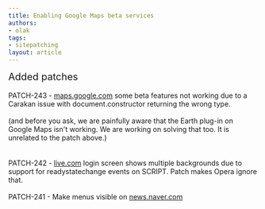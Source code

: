 ```yaml
---
title: Enabling Google Maps beta services
authors:
- olak
tags:
- sitepatching
layout: article
---
```

<span style="font-size: 140%">Added patches</span><br/><br/>PATCH-243 - <a href="http://maps.google.com" target="_blank">maps.google.com</a> some beta features not working due to a Carakan issue with document.constructor returning the wrong type.<br/><br/>(and before you ask, we are painfully aware that the Earth plug-in on Google Maps isn&#39;t working. We are working on solving that too. It is unrelated to the patch above.)<br/><br/><br/>PATCH-242 - <a href="http://mail.live.com" target="_blank">live.com</a> login screen shows multiple backgrounds due to support for readystatechange events on SCRIPT. Patch makes Opera ignore that.<br/><br/>PATCH-241 - Make menus visible on <a href="http://news.naver.com/" target="_blank">news.naver.com</a><br/><br/>
